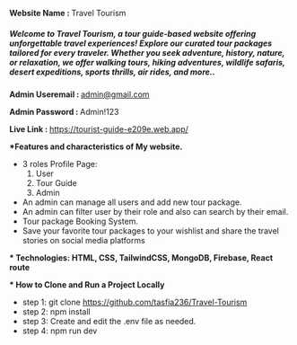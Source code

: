 <strong> Website Name : </strong> Travel Tourism
##### Welcome to Travel Tourism, a tour guide-based website offering unforgettable travel experiences! Explore our curated tour packages tailored for every traveler. Whether you seek adventure, history, nature, or relaxation, we offer walking tours, hiking adventures, wildlife safaris, desert expeditions, sports thrills, air rides, and more..

<strong> Admin Useremail : </strong> admin@gmail.com

<strong> Admin Password : </strong> Admin!123 

<strong> Live Link : </strong> https://tourist-guide-e209e.web.app/

<strong> *Features and characteristics of My website. </strong>

* 3 roles Profile Page:
    1. User
    2. Tour Guide
    3. Admin
* An admin can manage all users and add new tour package.
* An admin can filter user by their role and also can search by their email.
* Tour package Booking System.
* Save your favorite tour packages to your wishlist and share the travel stories on social media platforms

<strong> * Technologies: </strong>
<strong> HTML, CSS, TailwindCSS, MongoDB, Firebase, React route </strong>

<strong> * How to Clone and Run a Project Locally </strong>
* step 1: git clone https://github.com/tasfia236/Travel-Tourism
* step 2: npm install
* step 3: Create and edit the .env file as needed.
* step 4: npm run dev
